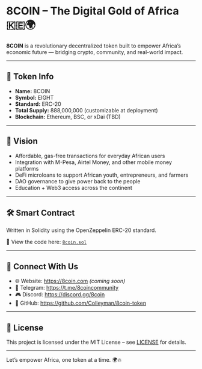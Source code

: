 
# 8COIN – The Digital Gold of Africa 🇰🇪🌍

**8COIN** is a revolutionary decentralized token built to empower Africa’s economic future — bridging crypto, community, and real-world impact.

---

## 💎 Token Info

- **Name:** 8COIN  
- **Symbol:** EIGHT  
- **Standard:** ERC-20  
- **Total Supply:** 888,000,000 (customizable at deployment)  
- **Blockchain:** Ethereum, BSC, or xDai (TBD)  

---

## 🚀 Vision

- Affordable, gas-free transactions for everyday African users  
- Integration with M-Pesa, Airtel Money, and other mobile money platforms  
- DeFi microloans to support African youth, entrepreneurs, and farmers  
- DAO governance to give power back to the people  
- Education + Web3 access across the continent  

---

## 🛠️ Smart Contract

Written in Solidity using the OpenZeppelin ERC-20 standard.

📄 View the code here: [`8coin.sol`](./8coin.sol)

---

## 📲 Connect With Us

- 🌐 Website: https://8coin.com *(coming soon)*  
- 💬 Telegram: https://t.me/8coincommunity  
- 🎮 Discord: https://discord.gg/8coin  
- 🧠 GitHub: https://github.com/Colleyman/8coin-token  

---

## 🤝 License

This project is licensed under the MIT License – see [LICENSE](./LICENSE) for details.

---

Let’s empower Africa, one token at a time. 🌍🔥
